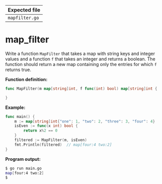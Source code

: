 | Expected file  |
| -------------- |
| `mapfilter.go` |

# map_filter

Write a function `MapFilter` that takes a map with string keys and integer values and a function `f` that takes an integer and returns a boolean. The function should return a new map containing only the entries for which `f` returns true.

**Function definition:**

```go
func MapFilter(m map[string]int, f func(int) bool) map[string]int {

}
```

**Example:**

```go
func main() {
    m := map[string]int{"one": 1, "two": 2, "three": 3, "four": 4}
    isEven := func(x int) bool {
        return x%2 == 0
    }
    filtered := MapFilter(m, isEven)
    fmt.Println(filtered)  // map[four:4 two:2]
}
```

**Program output:**

```sh
$ go run main.go
map[four:4 two:2]
$
```
